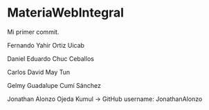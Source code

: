 # MateriaWebIntegral

Mi primer commit.

Fernando Yahir Ortiz Uicab

Daniel Eduardo Chuc Ceballos

Carlos David May Tun

Gelmy Guadalupe Cumí Sánchez

Jonathan Alonzo Ojeda Kumul -> GitHub username: JonathanAlonzo